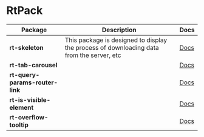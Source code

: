 # RtPack

| Package                         | Description                                                                              | Docs                                                                                                  |
|---------------------------------|------------------------------------------------------------------------------------------|-------------------------------------------------------------------------------------------------------|
| **rt-skeleton**                 | This package is designed to display the process of downloading data from the server, etc | [Docs](https://github.com/regulus-team/rt-pack/tree/main/projects/rt-skeleton#readme)                 |
| **rt-tab-carousel**             |                                                                                          | [Docs](https://github.com/regulus-team/rt-pack/tree/main/projects/rt-tab-carousel#readme)             |
| **rt-query-params-router-link** |                                                                                          | [Docs](https://github.com/regulus-team/rt-pack/tree/main/projects/rt-query-params-router-link#readme) |
| **rt-is-visible-element**       |                                                                                          | [Docs](https://github.com/regulus-team/rt-pack/tree/main/projects/rt-is-visible-element#readme)       |
| **rt-overflow-tooltip**         |                                                                                          | [Docs](https://github.com/regulus-team/rt-pack/tree/main/projects/rt-overflow-tooltip#readme)         |
